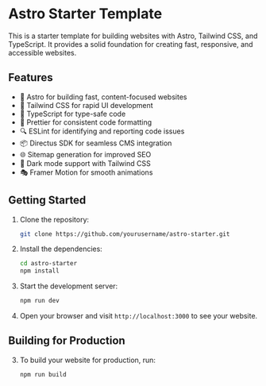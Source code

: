 # Astro Starter Template

This is a starter template for building websites with Astro, Tailwind CSS, and TypeScript. It provides a solid foundation for creating fast, responsive, and accessible websites.

## Features

- 🚀 Astro for building fast, content-focused websites
- 💨 Tailwind CSS for rapid UI development
- 🦾 TypeScript for type-safe code
- 🎨 Prettier for consistent code formatting
- 🔍 ESLint for identifying and reporting code issues
- 📦 Directus SDK for seamless CMS integration
- 🌐 Sitemap generation for improved SEO
- 🌙 Dark mode support with Tailwind CSS
- 🎭 Framer Motion for smooth animations

## Getting Started

1. Clone the repository:

   ```bash
   git clone https://github.com/yourusername/astro-starter.git
   ```

2. Install the dependencies:

   ```bash
   cd astro-starter
   npm install
   ```

3. Start the development server:

   ```bash
   npm run dev
   ```

4. Open your browser and visit `http://localhost:3000` to see your website.

## Building for Production

3. To build your website for production, run:

   ```bash
   npm run build
   ```
